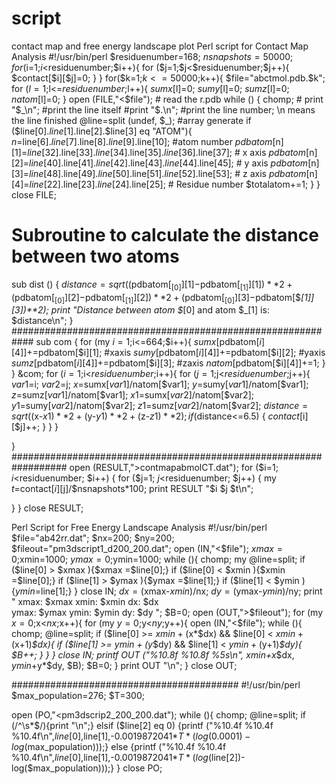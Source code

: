 # script
contact map and free energy landscape plot
Perl script for Contact Map Analysis
#!/usr/bin/perl 
$residuenumber=168;
$nsnapshots=50000;
for ($i=1;$i<$residuenumber;$i++){
	for ($j=1;$j<$residuenumber;$j++){
		$contact[$i][$j]=0;
	}
}
for($k=1;$k<=50000;$k++){
	$file="abctmol.pdb.$k";
	for ($l=1;$l<=$residuenumber;$l++){
		$sumx[$l]=0;
		$sumy[$l]=0;
		$sumz[$l]=0;
		$natom[$l]=0;
	}
open (FILE,"<$file"); # read the r.pdb
while (<FILE>) {
		chomp;
		#	print "$_\n"; #print the line itself
		#print "$.\n"; #print the line number; \n means the line finished
		@line=split (undef, $_); #array generate
		if ($line[0].$line[1].$line[2].$line[3] eq "ATOM"){
                      $n=$line[6].$line[7].$line[8].$line[9].$line[10]; #atom number
$pdbatom[$n][1]=$line[32].$line[33].$line[34].$line[35].$line[36].$line[37]; # x axis                          $pdbatom[$n][2]=$line[40].$line[41].$line[42].$line[43].$line[44].$line[45]; # y axis                           $pdbatom[$n][3]=$line[48].$line[49].$line[50].$line[51].$line[52].$line[53]; # z axis $pdbatom[$n][4]=$line[22].$line[23].$line[24].$line[25]; # Residue number
$totalatom+=1;
		}
	}
close FILE;
# Subroutine to calculate the distance between two atoms
sub dist () {
$distance=sqrt(($pdbatom[$_[0]][1]-$pdbatom[$_[1]][1])**2+($pdbatom[$_[0]][2]-$pdbatom[$_[1]][2])**2+($pdbatom[$_[0]][3]-$pdbatom[$_[1]][3])**2);
print "Distance between atom $_[0] and atom $_[1] is:  $distance\n";
}
############################################################
sub com {
	for (my $i=1;$i<=664;$i++){
		$sumx[$pdbatom[$i][4]]+=$pdbatom[$i][1]; #xaxis
		$sumy[$pdbatom[$i][4]]+=$pdbatom[$i][2]; #yaxis
		$sumz[$pdbatom[$i][4]]+=$pdbatom[$i][3]; #zaxis
		$natom[$pdbatom[$i][4]]+=1;
	}
}
&com;
for ($i=1;$i<$residuenumber;$i++){
	for ($j=1;$j<$residuenumber;$j++){		
$var1=$i;
$var2=$j;
$x=$sumx[$var1]/$natom[$var1];
$y=$sumy[$var1]/$natom[$var1];
$z=$sumz[$var1]/$natom[$var1];
$x1=$sumx[$var2]/$natom[$var2];
$y1=$sumy[$var2]/$natom[$var2];
$z1=$sumz[$var2]/$natom[$var2];
$distance = sqrt(($x-$x1)**2+($y-$y1)**2+($z-$z1)**2);
if($distance<=6.5)
{
$contact[$i][$j]++;
}
      }
}

}
##################################################################
open (RESULT,">contmapabmolCT.dat");
for ($i=1; $i<$residuenumber; $i++) {
	for ($j=1; $j<$residuenumber; $j++) {
		my $t=$contact[$i] [$j]/$nsnapshots*100;
		print RESULT "$i	$j	$t\n";

}
}
close RESULT;

Perl Script for Free Energy Landscape Analysis
#!/usr/bin/perl
$file="ab42rr.dat";
$nx=200;
$ny=200;
$fileout="pm3dscript1_d200_200.dat";
open (IN,"<$file");
$xmax=0;$xmin=1000;
$ymax=0;$ymin=1000;
while (<IN>){
        chomp;
        my @line=split;
        if ($line[0] > $xmax ){$xmax =$line[0];}
        if ($line[0] < $xmin ){$xmin =$line[0];}
        if ($line[1] > $ymax ){$ymax =$line[1];}
        if ($line[1] < $ymin ){$ymin =$line[1];}
}
close IN;
$dx=($xmax-$xmin)/$nx;
$dy=($ymax-$ymin)/$ny;
print "
xmax:          $xmax
xmin:          $xmin
dx:        $dx        
ymax:           $ymax
ymin:           $ymin
dy:         $dy
";
$B=0;
open (OUT,">$fileout");
for (my $x=0;$x<$nx;$x++){
	for (my $y=0;$y<$ny;$y++){
		open (IN,"<$file");
		while (<IN>){
			chomp;
			@line=split;
			if ($line[0] >= $xmin+($x*$dx) && $line[0] < $xmin+($x+1)*$dx){
			if ($line[1] >= $ymin+($y*$dy) && $line[1] < $ymin+($y+1)*$dy){
					$B++;
				}
			}
		}
		close IN;
        	printf OUT ("%10.8f %10.8f %5s\n", $xmin+$x*$dx, $ymin+$y*$dy, $B);
		$B=0;
	}
	print OUT "\n";
}
close OUT;

#########################################
#!/usr/bin/perl
$max_population=276;
$T=300;

open (PO,"<pm3dscrip2_200_200.dat");
while (<PO>){
	chomp;
	@line=split;
	if (/^\s*$/){print "\n";}
	 elsif ($line[2] eq 0) {printf ("%10.4f %10.4f %10.4f\n",$line[0],$line[1],-0.0019872041*$T*(log(0.0001)-log($max_population)));} 
	 else {printf ("%10.4f %10.4f %10.4f\n",$line[0],$line[1],-0.0019872041*$T*(log($line[2])-log($max_population)));}
 }
close PO;

